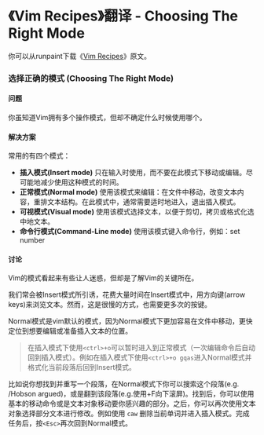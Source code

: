 《Vim Recipes》翻译 - Choosing The Right Mode
==================

你可以从runpaint下载《[Vim Recipes](https://github.com/runpaint/vim-recipes)》原文。

### 选择正确的模式 (Choosing The Right Mode)

#### 问题

你虽知道Vim拥有多个操作模式，但却不确定什么时候使用哪个。

#### 解决方案

常用的有四个模式：

- **插入模式(Insert mode)**
  只在输入时使用，而不要在此模式下移动或编辑。尽可能地减少使用这种模式的时间。
- **正常模式(Normal mode)**
  使用该模式来编辑：在文件中移动，改变文本内容，重排文本结构。在此模式中，通常需要适时地进入，退出插入模式。
- **可视模式(Visual mode)**
  使用该模式选择文本，以便于剪切，拷贝或格式化选中地文本。
- **命令行模式(Command-Line mode)**
  使用该模式键入命令行，例如：set number

#### 讨论

Vim的模式看起来有些让人迷惑，但却是了解Vim的关键所在。

我们常会被Insert模式所引诱，花费大量时间在Insert模式中，用方向键(arrow keys)来浏览文本。然而，这是很慢的方式，也需要更多次的按键。

Normal模式是vim默认的模式，因为Normal模式下更加容易在文件中移动，更快定位到想要编辑或准备插入文本的位置。

> 在插入模式下使用`<ctrl>+o`可以暂时进入到正常模式（一次编辑命令后自动回到插入模式）。例如在插入模式下使用`<ctrl>+o gqas`进入Normal模式并格式化当前段落后回到Insert模式。

比如说你想找到并重写一个段落，在Normal模式下你可以搜索这个段落(e.g. /Hobson argued)，或是翻到该段落(e.g.使用<ctrl>+F向下滚屏)。找到后，你可以使用基本的移动命令或是文本对象移动要你感兴趣的部分。之后，你可以再次使用文本对象选择部分文本进行修改。例如使用 `caw` 删除当前单词并进入插入模式。完成任务后，按`<Esc>`再次回到Normal模式。
